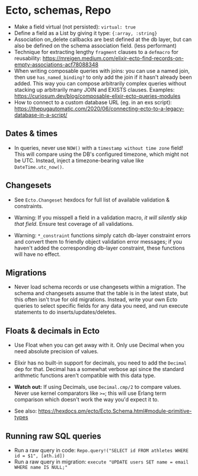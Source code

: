 # Ecto, schemas, Repo

  * Make a field virtual (not persisted): `virtual: true`
  * Define a field as a List by giving it type: `{:array, :string}`
  * Association on_delete callbacks are best defined at the db layer, but can also be defined on the schema association field. (less performant)
  * Technique for extracting lengthy `fragment` clauses to a `defmacro` for reusability:
    https://mreigen.medium.com/elixir-ecto-find-records-on-empty-associations-acf78088348
  * When writing composable queries with joins: you can use a named join, then use `has_named_binding?` to only add the join if it hasn't already been added. This way you can compose arbitrarily complex queries without stacking up arbitrarily many JOIN and EXISTS clauses. Examples: https://curiosum.dev/blog/composable-elixir-ecto-queries-modules
  * How to connect to a custom database URL (eg. in an exs script):
    https://thepugautomatic.com/2020/06/connecting-ecto-to-a-legacy-database-in-a-script/

## Dates & times

  * In queries, never use `NOW()` with a `timestamp without time zone` field! This will compare using the DB's configured timezone, which might not be UTC. Instead, inject a timezone-bearing value like `DateTime.utc_now()`.


## Changesets

  * See `Ecto.Changeset` hexdocs for full list of available validation & constraints.

  *  Warning: If you misspell a field in a validation macro, *it will silently skip that field*. Ensure test coverage of all validations.

  * Warning: `*_constraint` functions simply catch db-layer constraint errors and convert them to friendly object validation error messages; if you haven't added the corresponding db-layer constraint, these functions will have no effect.


## Migrations

  * Never load schema records or use changesets within a migration. The schema and changesets assume that the table is in the latest state, but this often isn't true for old migrations. Instead, write your own Ecto queries to select specific fields for any data you need, and run execute statements to do inserts/updates/deletes.


## Floats & decimals in Ecto

  * Use Float when you can get away with it. Only use Decimal when you need absolute precision of values.

  * Elixir has no built-in support for decimals, you need to add the `Decimal` dep for that. Decimal has a somewhat verbose api since the standard arithmetic functions aren't compatible with this data type.

  * **Watch out:** If using Decimals, use `Decimal.cmp/2` to compare values. Never use kernel comparators like `>=`; this will use Erlang term comparison which doesn't work the way you'd expect it to.

  * See also: https://hexdocs.pm/ecto/Ecto.Schema.html#module-primitive-types


## Running raw SQL queries

  * Run a raw query in code: `Repo.query!("SELECT id FROM athletes WHERE id = $1", [ath.id])`
  * Run a raw query in migration: `execute "UPDATE users SET name = email WHERE name IS NULL;"`
